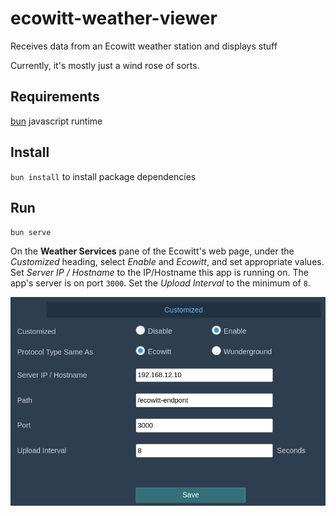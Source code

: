 # ecowitt-weather-viewer

Receives data from an Ecowitt weather station and displays stuff

Currently, it's mostly just a wind rose of sorts.

## Requirements

[bun](https://bun.sh) javascript runtime

## Install

`bun install` to install package dependencies

## Run

`bun serve`

On the **Weather Services** pane of the Ecowitt's web page, under the
_Customized_ heading, select _Enable_ and _Ecowitt_, and set appropriate values.
Set _Server IP / Hostname_ to the IP/Hostname this app is running on.
The app's server is on port `3000`. Set the _Upload Interval_ to the minimum of `8`.

![screenshot of Weather Services pane](./screenshot.png)
